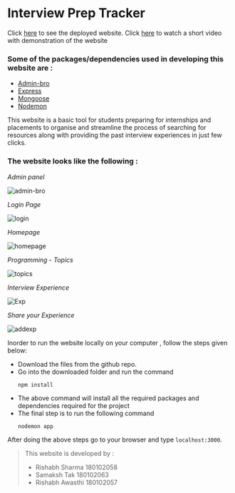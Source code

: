 # **Interview Prep Tracker**

Click [here](https://interview-preperations-app.herokuapp.com/) to see the deployed website.
Click [here](https://drive.google.com/file/d/1Av3R-zlpHrq-TQ4Cm1VvG6VlHtTGXMOO/view?usp=sharing) to watch a short video with demonstration of the website

### Some of the packages/dependencies used in developing this website are : 

*   [Admin-bro](https://adminbro.com/section-modules.html)
*   [Express](http://expressjs.com/)
*   [Mongoose](https://mongoosejs.com/docs/)
*   [Nodemon](https://nodemon.io/)

This website is a basic tool for students preparing for internships and placements to organise and streamline the process of searching for resources along with providing the past interview experiences in just few clicks.

### The website looks like the following : 
*Admin panel*

![admin-bro](https://user-images.githubusercontent.com/45677985/107876050-83a50f00-6ee9-11eb-95cf-b0c21b1119c1.png)

*Login Page*

![login](https://user-images.githubusercontent.com/45677985/107876058-8869c300-6ee9-11eb-827f-f23884c0038e.png)

*Homepage*

![homepage](https://user-images.githubusercontent.com/45677985/107876064-8bfd4a00-6ee9-11eb-8142-228425341d80.png)

*Programming - Topics*

![topics](https://user-images.githubusercontent.com/45677985/107876066-8d2e7700-6ee9-11eb-830f-5c9e5d2bae38.png)

*Interview Experience*

![Exp](https://user-images.githubusercontent.com/45677985/107876062-8acc1d00-6ee9-11eb-9d90-550959632d53.png)

*Share your Experience*

![addexp](https://user-images.githubusercontent.com/45677985/107876061-8a338680-6ee9-11eb-8d9b-c44264b809e5.png)

Inorder to run the website locally on your computer , follow the steps given below:

*   Download the files from the github repo.
*    Go into the downloaded folder and run the command 
        ```
        npm install
        ```
*   The above command will install all the required packages and dependencies required for the project
*   The final step is to run the following command 
    ```
    nodemon app
    ```
After doing the above steps go to your browser and type `localhost:3000`.





>This website is developed by :
>  * Rishabh Sharma 180102058
>  * Samaksh Tak 180102063
>  * Rishabh Awasthi 180102057
